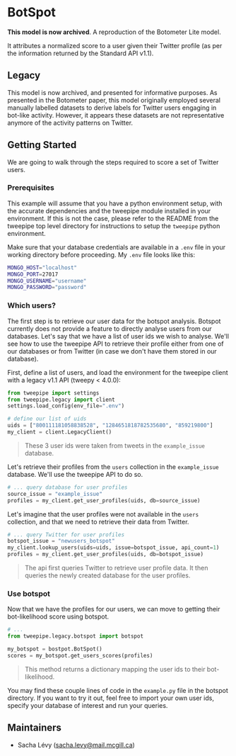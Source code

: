 # BotSpot

**This model is now archived**. A reproduction of the Botometer Lite model.

It attributes a normalized score to a user given their Twitter profile (as per the information returned by the Standard API v1.1).

## Legacy

This model is now archived, and presented for informative purposes. As presented in the Botometer paper, this model originally employed several manually labelled datasets to derive labels for Twitter users engaging in bot-like activity. However, it appears these datasets are not representative anymore of the activity patterns on Twitter.

## Getting Started

We are going to walk through the steps required to score a set of Twitter users. 

### Prerequisites

This example will assume that you have a python environment setup, with the accurate dependencies and the tweepipe module installed in your environment. If this is not the case, please refer to the README from the tweepipe top level directory for instructions to setup the `tweepipe` python environment.

Make sure that your database credentials are available in a `.env` file in your working directory before proceeding. My `.env` file looks like this:

```bash
MONGO_HOST="localhost"
MONGO_PORT=27017
MONGO_USERNAME="username"
MONGO_PASSWORD="password"
```

### Which users?

The first step is to retrieve our user data for the botspot analysis. Botspot currently does not provide a feature to directly analyse users from our databases. Let's say that we have a list of user ids we wish to analyse. We'll see how to use the tweepipe API to retrieve their profile either from one of our databases or from Twitter (in case we don't have them stored in our database).

First, define a list of users, and load the environment for the tweepipe client with a legacy v1.1 API (tweepy < 4.0.0):

```python
from tweepipe import settings
from tweepipe.legacy import client
settings.load_config(env_file=".env")

# define our list of uids
uids = ["800111181058838528", "1284651818782535680", "859219800"]
my_client = client.LegacyClient()
```
> These 3 user ids were taken from tweets in the `example_issue` database.

Let's retrieve their profiles from the `users` collection in the `example_issue` database. We'll use the tweepipe API to do so.

```python
# ... query database for user profiles
source_issue = "example_issue"
profiles = my_client.get_user_profiles(uids, db=source_issue)
```

Let's imagine that the user profiles were not available in the `users` collection, and that we need to retrieve their data from Twitter.

```python
# ... query Twitter for user profiles
botspot_issue = "newusers_botspot"
my_client.lookup_users(uids=uids, issue=botspot_issue, api_count=1)
profiles = my_client.get_user_profiles(uids, db=botspot_issue)
```
> The api first queries Twitter to retrieve user profile data. It then queries the newly created database for the user profiles.

### Use botspot

Now that we have the profiles for our users, we can move to getting their bot-likelihood score using botspot.

```python
# ...
from tweepipe.legacy.botspot import botspot

my_botspot = bostpot.BotSpot()
scores = my_botspot.get_users_scores(profiles)
```
> This method returns a dictionary mapping the user ids to their bot-likelihood.

You may find these couple lines of code in the `example.py` file in the botspot directory. If you want to try it out, feel free to import your own user ids, specify your database of interest and run your queries.

## Maintainers
- Sacha Lévy (sacha.levy@mail.mcgill.ca)